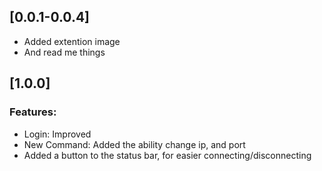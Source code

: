 ## [0.0.1-0.0.4]

* Added extention image
* And read me things

## [1.0.0]

### Features:

* Login: Improved
* New Command: Added the ability change ip, and port
* Added a button to the status bar, for easier connecting/disconnecting